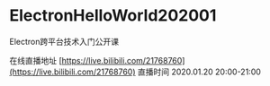 # ElectronHelloWorld202001
Electron跨平台技术入门公开课

在线直播地址 [https://live.bilibili.com/21768760](https://live.bilibili.com/21768760)
直播时间 2020.01.20 20:00-21:00
